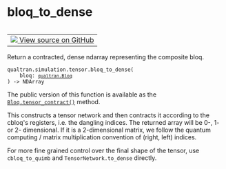# bloq_to_dense


<table class="tfo-notebook-buttons tfo-api nocontent" align="left">
<td>
  <a target="_blank" href="https://github.com/quantumlib/Qualtran/blob/main/qualtran/simulation/tensor/_dense.py#L45-L66">
    <img src="https://www.tensorflow.org/images/GitHub-Mark-32px.png" />
    View source on GitHub
  </a>
</td>
</table>



Return a contracted, dense ndarray representing the composite bloq.


<pre class="devsite-click-to-copy prettyprint lang-py tfo-signature-link">
<code>qualtran.simulation.tensor.bloq_to_dense(
    bloq: <a href="../../../qualtran/Bloq.html"><code>qualtran.Bloq</code></a>
) -> NDArray
</code></pre>



<!-- Placeholder for "Used in" -->

The public version of this function is available as the <a href="../../../qualtran/Bloq.html#tensor_contract"><code>Bloq.tensor_contract()</code></a>
method.

This constructs a tensor network and then contracts it according to the cbloq's registers,
i.e. the dangling indices. The returned array will be 0-, 1- or 2- dimensional. If it is
a 2-dimensional matrix, we follow the quantum computing / matrix multiplication convention
of (right, left) indices.

For more fine grained control over the final shape of the tensor, use
`cbloq_to_quimb` and `TensorNetwork.to_dense` directly.